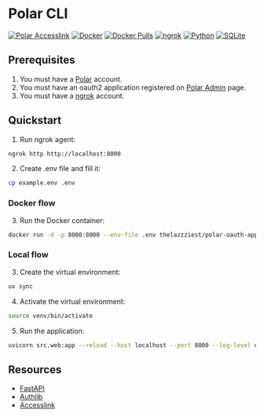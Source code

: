# Polar CLI

[![Polar Accesslink](https://img.shields.io/badge/Polar_Accesslink-blue)](https://github.com/polarisai/polar-accesslink)
[![Docker](https://img.shields.io/badge/Docker-v20.10.12-blue)](https://docs.docker.com/engine/install/)
[![Docker Pulls](https://img.shields.io/docker/pulls/thelazzziest/polar-oauth-app)](https://hub.docker.com/r/thelazzziest/polar-oauth-app)
[![ngrok](https://img.shields.io/badge/ngrok-v3.1.0-blue)](https://ngrok.com/download)
[![Python](https://img.shields.io/badge/Python-v3.13-blue)](https://www.python.org/downloads/)
[![SQLite](https://img.shields.io/badge/SQLite-v3.39.2-blue)](https://www.sqlite.org/download.html)

## Prerequisites

1. You must have a [Polar](https://www.polar.com/welcome/) account.
2. You must have an oauth2 application registered on [Polar Admin](https://admin.polaraccesslink.com) page.
3. You must have a [ngrok](https://ngrok.com/download) account.

## Quickstart

1. Run ngrok agent:
```bash
ngrok http http://localhost:8000
```
2. Create .env file and fill it:
```bash
cp example.env .env
```

### Docker flow

3. Run the Docker container:
```bash
docker run -d -p 8000:8000 --env-file .env thelazzziest/polar-oauth-app --host 0.0.0.0 --port 8000 --log-level debug
```

### Local flow

3. Create the virtual environment:
```bash
uv sync
```
4. Activate the virtual environment:
```bash
source venv/bin/activate
```
5. Run the application:
```bash
uvicorn src.web:app --reload --host localhost --port 8000 --log-level debug
```

## Resources

* [FastAPI](https://fastapi.tiangolo.com/)
* [Authlib](https://docs.authlib.org/en/latest/)
* [Accesslink](https://www.polar.com/accesslink-api/)
